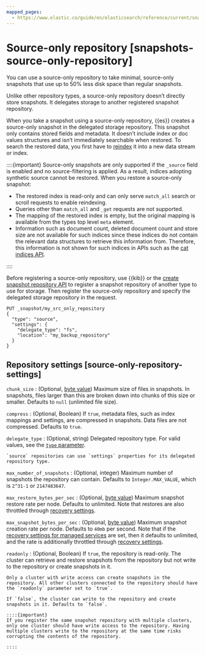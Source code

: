 ```yaml
---
mapped_pages:
  - https://www.elastic.co/guide/en/elasticsearch/reference/current/snapshots-source-only-repository.html
---
```


# Source-only repository [snapshots-source-only-repository]

You can use a source-only repository to take minimal, source-only snapshots that use up to 50% less disk space than regular snapshots.

Unlike other repository types, a source-only repository doesn’t directly store snapshots. It delegates storage to another registered snapshot repository.

When you take a snapshot using a source-only repository, {{es}} creates a source-only snapshot in the delegated storage repository. This snapshot only contains stored fields and metadata. It doesn’t include index or doc values structures and isn’t immediately searchable when restored. To search the restored data, you first have to [reindex](https://www.elastic.co/docs/api/doc/elasticsearch/operation/operation-reindex) it into a new data stream or index.

::::{important} 
Source-only snapshots are only supported if the `_source` field is enabled and no source-filtering is applied. As a result, indices adopting synthetic source cannot be restored. When you restore a source-only snapshot:

* The restored index is read-only and can only serve `match_all` search or scroll requests to enable reindexing.
* Queries other than `match_all` and `_get` requests are not supported.
* The mapping of the restored index is empty, but the original mapping is available from the types top level `meta` element.
* Information such as document count, deleted document count and store size are not available for such indices since these indices do not contain the relevant data structures to retrieve this information from. Therefore, this information is not shown for such indices in APIs such as the [cat indices API](https://www.elastic.co/docs/api/doc/elasticsearch/operation/operation-cat-indices).

::::


Before registering a source-only repository, use {{kib}} or the [create snapshot repository API](https://www.elastic.co/docs/api/doc/elasticsearch/operation/operation-snapshot-create-repository) to register a snapshot repository of another type to use for storage. Then register the source-only repository and specify the delegated storage repository in the request.

```console
PUT _snapshot/my_src_only_repository
{
  "type": "source",
  "settings": {
    "delegate_type": "fs",
    "location": "my_backup_repository"
  }
}
```

## Repository settings [source-only-repository-settings]

`chunk_size`
:   (Optional, [byte value](asciidocalypse://docs/elasticsearch/docs/reference/elasticsearch/rest-apis/api-conventions.md#byte-units)) Maximum size of files in snapshots. In snapshots, files larger than this are broken down into chunks of this size or smaller. Defaults to `null` (unlimited file size).

`compress`
:   (Optional, Boolean) If `true`, metadata files, such as index mappings and settings, are compressed in snapshots. Data files are not compressed. Defaults to `true`.

`delegate_type`
:   (Optional, string) Delegated repository type. For valid values, see the [`type` parameter](https://www.elastic.co/docs/api/doc/elasticsearch/operation/operation-snapshot-create-repository#put-snapshot-repo-api-request-type).

    `source` repositories can use `settings` properties for its delegated repository type.


`max_number_of_snapshots`
:   (Optional, integer) Maximum number of snapshots the repository can contain. Defaults to `Integer.MAX_VALUE`, which is `2^31-1` or `2147483647`.

`max_restore_bytes_per_sec`
:   (Optional, [byte value](https://www.elastic.co/guide/en/elasticsearch/reference/current/api-conventions.html#byte-units)) Maximum snapshot restore rate per node. Defaults to unlimited. Note that restores are also throttled through [recovery settings](asciidocalypse://docs/elasticsearch/docs/reference/elasticsearch/configuration-reference/index-recovery-settings.md).

`max_snapshot_bytes_per_sec`
:   (Optional, [byte value](https://www.elastic.co/guide/en/elasticsearch/reference/current/api-conventions.html#byte-units)) Maximum snapshot creation rate per node. Defaults to `40mb` per second. Note that if the [recovery settings for managed services](https://www.elastic.co/guide/en/elasticsearch/reference/current/recovery.html#recovery-settings-for-managed-services) are set, then it defaults to unlimited, and the rate is additionally throttled through [recovery settings](https://www.elastic.co/guide/en/elasticsearch/reference/current/recovery.html).

`readonly`
:   (Optional, Boolean) If `true`, the repository is read-only. The cluster can retrieve and restore snapshots from the repository but not write to the repository or create snapshots in it.

    Only a cluster with write access can create snapshots in the repository. All other clusters connected to the repository should have the `readonly` parameter set to `true`.

    If `false`, the cluster can write to the repository and create snapshots in it. Defaults to `false`.

    ::::{important} 
    If you register the same snapshot repository with multiple clusters, only one cluster should have write access to the repository. Having multiple clusters write to the repository at the same time risks corrupting the contents of the repository.

    ::::



